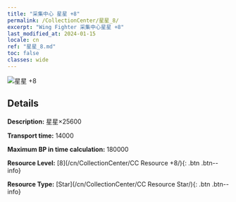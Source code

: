 ```yaml
---
title: "采集中心 星星 +8"
permalink: /CollectionCenter/星星_8/
excerpt: "Wing Fighter 采集中心星星 +8"
last_modified_at: 2024-01-15
locale: cn
ref: "星星_8.md"
toc: false
classes: wide
---
```



![星星 +8](/images/cc/CC_Star_5.png)

## Details

  **Description:** 星星×25600

  **Transport time:** 14000

  **Maximum BP in time calculation:** 180000

  **Resource Level:** [8](/cn/CollectionCenter/CC Resource +8/){: .btn .btn--info}

  **Resource Type:** [Star](/cn/CollectionCenter/CC Resource Star/){: .btn .btn--info}

